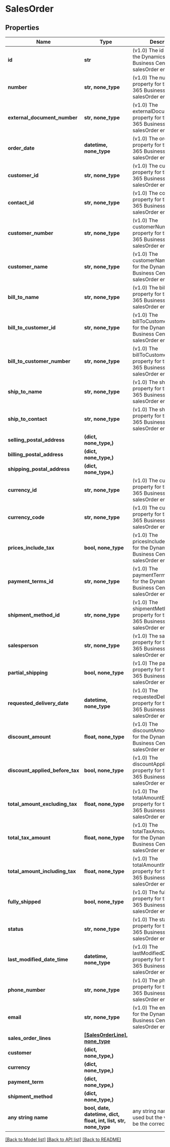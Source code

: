 # SalesOrder


## Properties
Name | Type | Description | Notes
------------ | ------------- | ------------- | -------------
**id** | **str** | (v1.0) The id property for the Dynamics 365 Business Central salesOrder entity | [optional] 
**number** | **str, none_type** | (v1.0) The number property for the Dynamics 365 Business Central salesOrder entity | [optional] 
**external_document_number** | **str, none_type** | (v1.0) The externalDocumentNumber property for the Dynamics 365 Business Central salesOrder entity | [optional] 
**order_date** | **datetime, none_type** | (v1.0) The orderDate property for the Dynamics 365 Business Central salesOrder entity | [optional] 
**customer_id** | **str, none_type** | (v1.0) The customerId property for the Dynamics 365 Business Central salesOrder entity | [optional] 
**contact_id** | **str, none_type** | (v1.0) The contactId property for the Dynamics 365 Business Central salesOrder entity | [optional] 
**customer_number** | **str, none_type** | (v1.0) The customerNumber property for the Dynamics 365 Business Central salesOrder entity | [optional] 
**customer_name** | **str, none_type** | (v1.0) The customerName property for the Dynamics 365 Business Central salesOrder entity | [optional] 
**bill_to_name** | **str, none_type** | (v1.0) The billToName property for the Dynamics 365 Business Central salesOrder entity | [optional] 
**bill_to_customer_id** | **str, none_type** | (v1.0) The billToCustomerId property for the Dynamics 365 Business Central salesOrder entity | [optional] 
**bill_to_customer_number** | **str, none_type** | (v1.0) The billToCustomerNumber property for the Dynamics 365 Business Central salesOrder entity | [optional] 
**ship_to_name** | **str, none_type** | (v1.0) The shipToName property for the Dynamics 365 Business Central salesOrder entity | [optional] 
**ship_to_contact** | **str, none_type** | (v1.0) The shipToContact property for the Dynamics 365 Business Central salesOrder entity | [optional] 
**selling_postal_address** | **(dict, none_type,)** |  | [optional] 
**billing_postal_address** | **(dict, none_type,)** |  | [optional] 
**shipping_postal_address** | **(dict, none_type,)** |  | [optional] 
**currency_id** | **str, none_type** | (v1.0) The currencyId property for the Dynamics 365 Business Central salesOrder entity | [optional] 
**currency_code** | **str, none_type** | (v1.0) The currencyCode property for the Dynamics 365 Business Central salesOrder entity | [optional] 
**prices_include_tax** | **bool, none_type** | (v1.0) The pricesIncludeTax property for the Dynamics 365 Business Central salesOrder entity | [optional] 
**payment_terms_id** | **str, none_type** | (v1.0) The paymentTermsId property for the Dynamics 365 Business Central salesOrder entity | [optional] 
**shipment_method_id** | **str, none_type** | (v1.0) The shipmentMethodId property for the Dynamics 365 Business Central salesOrder entity | [optional] 
**salesperson** | **str, none_type** | (v1.0) The salesperson property for the Dynamics 365 Business Central salesOrder entity | [optional] 
**partial_shipping** | **bool, none_type** | (v1.0) The partialShipping property for the Dynamics 365 Business Central salesOrder entity | [optional] 
**requested_delivery_date** | **datetime, none_type** | (v1.0) The requestedDeliveryDate property for the Dynamics 365 Business Central salesOrder entity | [optional] 
**discount_amount** | **float, none_type** | (v1.0) The discountAmount property for the Dynamics 365 Business Central salesOrder entity | [optional] 
**discount_applied_before_tax** | **bool, none_type** | (v1.0) The discountAppliedBeforeTax property for the Dynamics 365 Business Central salesOrder entity | [optional] 
**total_amount_excluding_tax** | **float, none_type** | (v1.0) The totalAmountExcludingTax property for the Dynamics 365 Business Central salesOrder entity | [optional] 
**total_tax_amount** | **float, none_type** | (v1.0) The totalTaxAmount property for the Dynamics 365 Business Central salesOrder entity | [optional] 
**total_amount_including_tax** | **float, none_type** | (v1.0) The totalAmountIncludingTax property for the Dynamics 365 Business Central salesOrder entity | [optional] 
**fully_shipped** | **bool, none_type** | (v1.0) The fullyShipped property for the Dynamics 365 Business Central salesOrder entity | [optional] 
**status** | **str, none_type** | (v1.0) The status property for the Dynamics 365 Business Central salesOrder entity | [optional] 
**last_modified_date_time** | **datetime, none_type** | (v1.0) The lastModifiedDateTime property for the Dynamics 365 Business Central salesOrder entity | [optional] 
**phone_number** | **str, none_type** | (v1.0) The phoneNumber property for the Dynamics 365 Business Central salesOrder entity | [optional] 
**email** | **str, none_type** | (v1.0) The email property for the Dynamics 365 Business Central salesOrder entity | [optional] 
**sales_order_lines** | [**[SalesOrderLine], none_type**](SalesOrderLine.md) |  | [optional] 
**customer** | **(dict, none_type,)** |  | [optional] 
**currency** | **(dict, none_type,)** |  | [optional] 
**payment_term** | **(dict, none_type,)** |  | [optional] 
**shipment_method** | **(dict, none_type,)** |  | [optional] 
**any string name** | **bool, date, datetime, dict, float, int, list, str, none_type** | any string name can be used but the value must be the correct type | [optional]

[[Back to Model list]](../README.md#documentation-for-models) [[Back to API list]](../README.md#documentation-for-api-endpoints) [[Back to README]](../README.md)


